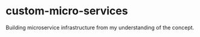 # custom-micro-services
Building microservice infrastructure from my understanding of the concept.  
